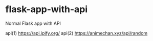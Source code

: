 # flask-app-with-api

Normal Flask app with API

api(1) https://api.ipify.org/
api(2) https://animechan.xyz/api/random
